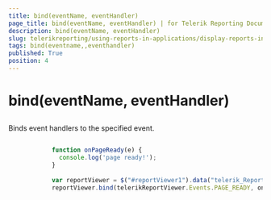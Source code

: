 ```yaml
---
title: bind(eventName, eventHandler)
page_title: bind(eventName, eventHandler) | for Telerik Reporting Documentation
description: bind(eventName, eventHandler)
slug: telerikreporting/using-reports-in-applications/display-reports-in-applications/web-application/html5-report-viewer/api-reference/reportviewer/methods/bind(eventname,-eventhandler)
tags: bind(eventname,,eventhandler)
published: True
position: 4
---
```


# bind(eventName, eventHandler)



## 

Binds event handlers to the specified event.
        

	
````js

            function onPageReady(e) {
              console.log('page ready!');
            }
          
            var reportViewer = $("#reportViewer1").data("telerik_ReportViewer");
            reportViewer.bind(telerikReportViewer.Events.PAGE_READY, onPageReady);
          
````


